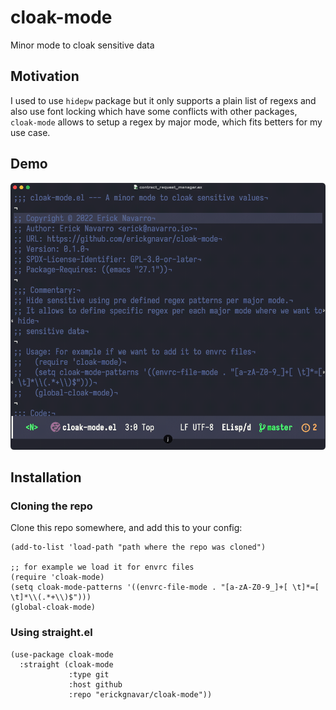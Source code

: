 # cloak-mode

Minor mode to cloak sensitive data

## Motivation

I used to use `hidepw` package but it only supports a plain list of regexs and also use font locking which have some conflicts with other packages, `cloak-mode` allows to setup a regex by major mode, which fits betters for my use case.

## Demo

![demo](./demo.gif)

## Installation

### Cloning the repo

Clone this repo somewhere, and add this to your config:

```elisp
(add-to-list 'load-path "path where the repo was cloned")

;; for example we load it for envrc files
(require 'cloak-mode)
(setq cloak-mode-patterns '((envrc-file-mode . "[a-zA-Z0-9_]+[ \t]*=[ \t]*\\(.*+\\)$")))
(global-cloak-mode)
```

### Using straight.el

```emacs-lisp
(use-package cloak-mode
  :straight (cloak-mode
             :type git
             :host github
             :repo "erickgnavar/cloak-mode"))
```
